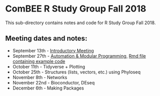 # ComBEE R Study Group Fall 2018

This sub-directory contains notes and code for R Study Group Fall 2018. 

## Meeting dates and notes:  
 * September 13th - [Introductory Meeting](2018-09-13.md)
 * September 27th - [Automation & Modular Programming](2018-09-27.md), [Rmd file containing example code](2018-09-27.Rmd)
 * October 11th - Tidyverse + Plotting 
 * October 25th - Structures (lists, vectors, etc.) using Phyloseq
 * November 8th - Networks
 * November 22nd - Bioconductor, DEseq
 * December 6th - Making Packages

